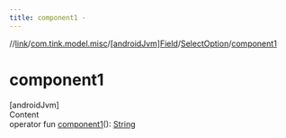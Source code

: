 ```yaml
---
title: component1 -
---
```

//[link](../../../index.md)/[com.tink.model.misc](../../index.md)/[[androidJvm]Field](../index.md)/[SelectOption](index.md)/[component1](component1.md)



# component1  
[androidJvm]  
Content  
operator fun [component1](component1.md)(): [String](https://kotlinlang.org/api/latest/jvm/stdlib/kotlin/-string/index.html)  



